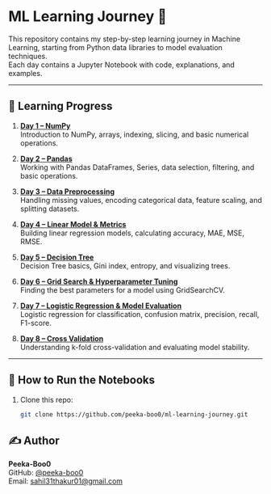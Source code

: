 # ML Learning Journey 📓

This repository contains my step-by-step learning journey in Machine Learning, starting from Python data libraries to model evaluation techniques.  
Each day contains a Jupyter Notebook with code, explanations, and examples.

---

## 📅 Learning Progress

1. **[Day 1 – NumPy](notebooks/Day_1_Numpy.ipynb)**  
   Introduction to NumPy, arrays, indexing, slicing, and basic numerical operations.

2. **[Day 2 – Pandas](notebooks/Day_2_Pandas.ipynb)**  
   Working with Pandas DataFrames, Series, data selection, filtering, and basic operations.

3. **[Day 3 – Data Preprocessing](notebooks/Day_3_Data_Preprocessing.ipynb)**  
   Handling missing values, encoding categorical data, feature scaling, and splitting datasets.

4. **[Day 4 – Linear Model & Metrics](notebooks/Day_4_Linear_Model_and_Metrics.ipynb)**  
   Building linear regression models, calculating accuracy, MAE, MSE, RMSE.

5. **[Day 5 – Decision Tree](notebooks/Day_5_Decision_Tree.ipynb)**  
   Decision Tree basics, Gini index, entropy, and visualizing trees.

6. **[Day 6 – Grid Search & Hyperparameter Tuning](notebooks/Day_6_GridSearch_Hyperparameter_Tuning.ipynb)**  
   Finding the best parameters for a model using GridSearchCV.

7. **[Day 7 – Logistic Regression & Model Evaluation](notebooks/Day_7_Logistic_Regression_and_Model_Evaluation.ipynb)**  
   Logistic regression for classification, confusion matrix, precision, recall, F1-score.

8. **[Day 8 – Cross Validation](notebooks/Day_8_Cross_Validation.ipynb)**  
   Understanding k-fold cross-validation and evaluating model stability.

---

## 📌 How to Run the Notebooks
1. Clone this repo:
   ```bash
   git clone https://github.com/peeka-boo0/ml-learning-journey.git
## ✍️ Author

**Peeka-Boo0**  
GitHub: [@peeka-boo0](https://github.com/peeka-boo0)  
Email: sahil31thakur01@gmail.com
